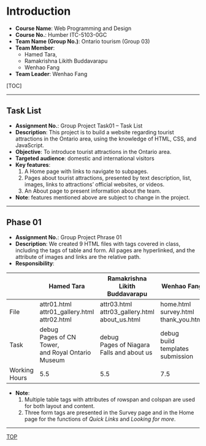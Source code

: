 # Introduction

- **Course Name**: Web Programming and Design
- **Course No.**: Humber ITC-5103-0GC
  <br>
- **Team Name (Group No.)**: Ontario tourism (Group 03)
- **Team Member**:
  - Hamed Tara,
  - Ramakrishna Likith Buddavarapu
  - Wenhao Fang
- **Team Leader**: Wenhao Fang
  <br>

[TOC]

---

## Task List

- **Assignment No.**: Group Project Task01 – Task List
  <br>
- **Description**:
  This project is to build a website regarding tourist attractions in the Ontario area, using the knowledge of HTML, CSS, and JavaScript.
- **Objective**: To introduce tourist attractions in the Ontario area.
- **Targeted audience**: domestic and international visitors
- **Key features**:
  1. A Home page with links to navigate to subpages.
  2. Pages about tourist attractions, presented by text description, list, images, links to attractions’ official websites, or videos.
  3. An About page to present information about the team.
     <br>
- **Note**: features mentioned above are subject to change in the project.

---

## Phase 01

- **Assignment No.**: Group Project Phrase 01
  <br>
- **Description**:
  We created 9 HTML files with tags covered in class, including the tags of table and form. All pages are hyperlinked, and the attribute of images and links are the relative path.
  <br>
- **Responsibility**:

|               | Hamed Tara                                                   | Ramakrishna Likith Buddavarapu                      | Wenhao Fang                                    |
| ------------- | ------------------------------------------------------------ | --------------------------------------------------- | ---------------------------------------------- |
| File          | attr01.html<br>attr01_gallery.html<br>attr02.html            | attr03.html<br>attr03_gallery.html<br>about_us.html | home.html<br>survey.html<br>thank_you.html<br> |
| Task          | debug<br>Pages of CN Tower,<br> and Royal Ontario Museum<br> | debug<br>Pages of Niagara Falls and about us        | debug<br>build templates<br>submission         |
| Working Hours | 5.5                                                          | 5.5                                                 | 7.5                                            |

- **Note**:
  1. Multiple table tags with attributes of rowspan and colspan are used for both layout and content.
  2. Three form tags are presented in the Survey page and in the Home page for the functions of _Quick Links_ and _Looking for more_.

---

[TOP](#introduction)
